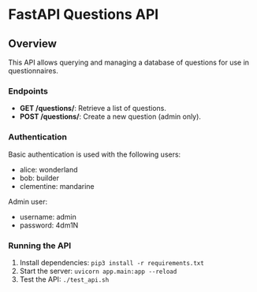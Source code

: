 # FastAPI Questions API

## Overview
This API allows querying and managing a database of questions for use in questionnaires.

### Endpoints
- **GET /questions/**: Retrieve a list of questions.
- **POST /questions/**: Create a new question (admin only).

### Authentication
Basic authentication is used with the following users:
- alice: wonderland
- bob: builder
- clementine: mandarine

Admin user:
- username: admin
- password: 4dm1N

### Running the API
1. Install dependencies: `pip3 install -r requirements.txt`
2. Start the server: `uvicorn app.main:app --reload`
3. Test the API: `./test_api.sh`
